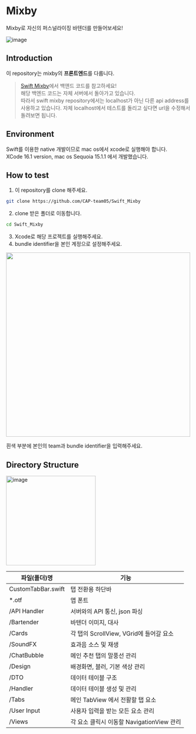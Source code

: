 # Mixby
Mixby로 자신의 퍼스널라이징 바텐더를 만들어보세요!

![image](https://github.com/user-attachments/assets/747107a7-f835-4cd7-a6db-80dd297e0a8a)

## Introduction
이 repository는 mixby의 **프론트엔드**를 다룹니다.  
> [Swift Mixby](https://github.com/CAP-team05/Mixby)에서 백앤드 코드를 참고하세요!  
> 해당 백엔드 코드는 자체 서버에서 돌아가고 있습니다.  
> 따라서 swift mixby repository에서는 localhost가 아닌 다른 api address를 사용하고 있습니다.
> 자체 localhost에서 테스트를 돌리고 싶다면 url을 수정해서 돌려보면 됩니다.

## Environment
Swift를 이용한 native 개발이므로 mac os에서 xcode로 실행해야 합니다.  
XCode 16.1 version, mac os Sequoia 15.1.1 에서 개발했습니다.

## How to test
1. 이 repository를 clone 해주세요.
```bash
git clone https://github.com/CAP-team05/Swift_Mixby
```
2. clone 받은 폴더로 이동합니다.
```bash
cd Swift_Mixby
```
3. Xcode로 해당 프로젝트를 실행해주세요.
4. bundle identifier을 본인 계정으로 설정해주세요.  
<img src="https://github.com/user-attachments/assets/658db0b6-0a5e-4a37-9342-a5e5ae32d525" width="500" >

흰색 부분에 본인의 team과 bundle identifier을 입력해주세요.


## Directory Structure
<img width="243" alt="image" src="https://github.com/user-attachments/assets/e9de68fb-d177-4e09-ab96-07a6c2d372ce" />

|파일(폴더)명|기능|
|----|---|
|CustomTabBar.swift|탭 전환용 하단바|
|*.otf|앱 폰트|
|/API Handler|서버와의 API 통신, json 파싱|
|/Bartender|바텐더 이미지, 대사|
|/Cards|각 탭의 ScrollView, VGrid에 들어갈 요소|
|/SoundFX|효과음 소스 및 재생|
|/ChatBubble|메인 추천 탭의 말풍선 관리|
|/Design|배경화면, 블러, 기본 색상 관리|
|/DTO|데이터 테이블 구조|
|/Handler|데이터 테이블 생성 및 관리|
|/Tabs|메인 TabView 에서 전활할 탭 요소|
|/User Input|사용자 입력을 받는 모든 요소 관리|
|/Views|각 요소 클릭시 이동할 NavigationView 관리|

